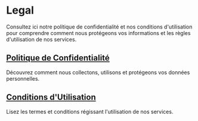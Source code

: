 # Legal

Consultez ici notre politique de confidentialité et nos conditions d'utilisation pour comprendre comment nous protégeons vos informations et les règles d'utilisation de nos services.

## [Politique de Confidentialité](./#politique-de-confidentialite)

Découvrez comment nous collectons, utilisons et protégeons vos données personnelles.

## [Conditions d'Utilisation](./#conditions-dutilisation)

Lisez les termes et conditions régissant l'utilisation de nos services.
